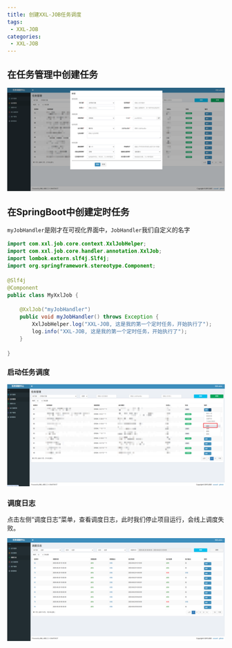 ```yaml
---
title: 创建XXL-JOB任务调度
tags:
 - XXL-JOB
categories: 
 - XXL-JOB
---
```




## 在任务管理中创建任务

![image-20250820101509244](3_创建XXL-JOB任务调度.assets/image-20250820101509244.png)

## 在SpringBoot中创建定时任务

`myJobHandler`是刚才在可视化界面中，`JobHandler`我们自定义的名字

~~~java
import com.xxl.job.core.context.XxlJobHelper;
import com.xxl.job.core.handler.annotation.XxlJob;
import lombok.extern.slf4j.Slf4j;
import org.springframework.stereotype.Component;

@Slf4j
@Component
public class MyXxlJob {

    @XxlJob("myJobHandler")
    public void myJobHandler() throws Exception {
        XxlJobHelper.log("XXL-JOB, 这是我的第一个定时任务，开始执行了");
        log.info("XXL-JOB, 这是我的第一个定时任务，开始执行了");
    }

}
~~~

### 启动任务调度

![image-20250820101602288](3_创建XXL-JOB任务调度.assets/image-20250820101602288.png)

### 调度日志

点击左侧“调度日志”菜单，查看调度日志，此时我们停止项目运行，会线上调度失败。

![image-20250820101619016](3_创建XXL-JOB任务调度.assets/image-20250820101619016.png)